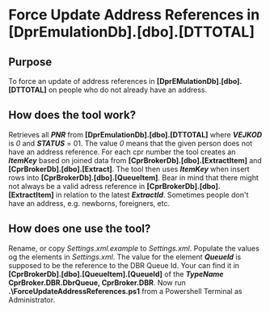 # Force Update Address References in [DprEmulationDb].[dbo].[DTTOTAL]

## Purpose
To force an update of address references in **[DprEMulationDb].[dbo].[DTTOTAL]** on people who do not already have an address.

## How does the tool work?
Retrieves all **_PNR_** from **[DprEmulationDb].[dbo].[DTTOTAL]** where **_VEJKOD_** is *0* and **_STATUS_** = 01. The value *0* means that the given person does not have an address reference. 
For each cpr number the tool creates an **_ItemKey_** based on joined data from **[CprBrokerDb].[dbo].[ExtractItem]** and **[CprBrokerDb].[dbo].[Extract]**.
The tool then uses **_ItemKey_** when insert rows into **[CprBrokerDb].[dbo].[QueueItem]**. 
Bear in mind that there might not always be a valid adress reference in **[CprBrokerDb].[dbo].[ExtractItem]** in relation to the latest **_ExtractId_**. Sometimes people don't have an address, e.g. newborns, foreigners, etc.

## How does one use the tool?
Rename, or copy _Settings.xml.example_ to _Settings.xml_. Populate the values og the elements in _Settings.xml_. 
The value for the element **_QueueId_** is supposed to be the reference to the DBR Queue Id. Your can find it in **[CprBrokerDb].[dbo].[QueueItem].[QueueId]** of the **_TypeName_** **CprBroker.DBR.DbrQueue, CprBroker.DBR**.
Now run **.\ForceUpdateAddressReferences.ps1** from a Powershell Terminal as Administrator.
